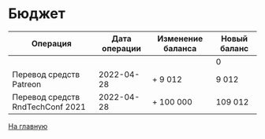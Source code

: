 # Бюджет

| Операция                         | Дата операции     | Изменение баланса | Новый баланс |
|----------------------------------|-------------------|-------------------|--------------|
|                                  |                   |                   | 0            |
| Перевод средств Patreon          | 2022-04-28        | + 9 012           | 9 012        |
| Перевод средств RndTechConf 2021 | 2022-04-28        | + 100 000         | 109 012      |

[На главную](https://github.com/RndTechCommunity/NotFound/)
